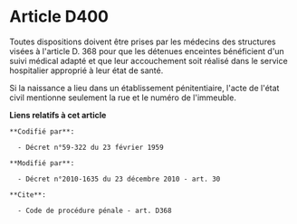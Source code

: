 # Article D400

Toutes dispositions doivent être prises par les médecins des structures visées à l'article D. 368 pour que les détenues
enceintes bénéficient d'un suivi médical adapté et que leur accouchement soit réalisé dans le service hospitalier approprié à
leur état de santé. 

Si la naissance a lieu dans un établissement pénitentiaire, l'acte de l'état civil mentionne seulement la rue et le numéro de
l'immeuble.

**Liens relatifs à cet article**

	**Codifié par**:

	  - Décret n°59-322 du 23 février 1959

	**Modifié par**:

	  - Décret n°2010-1635 du 23 décembre 2010 - art. 30

	**Cite**:

	  - Code de procédure pénale - art. D368
